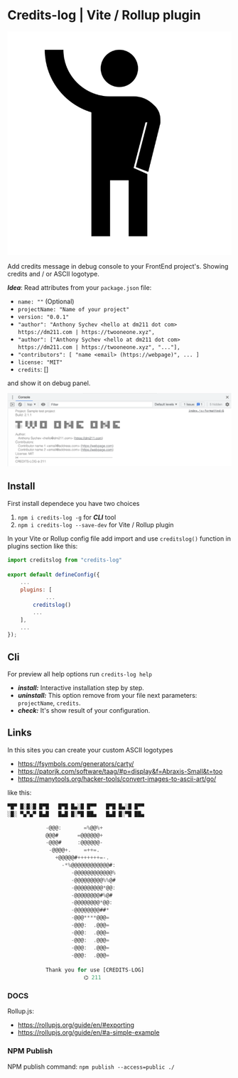 # Credits-log | Vite / Rollup plugin

![logotype](logotype/logo.svg?raw=true)

Add credits message in debug console to your FrontEnd project's. 
Showing credits and / or ASCII logotype.

***Idea***: Read attributes from your `package.json` file:
* `name: ""` (Optional)
* `projectName: "Name of your project"`
* `version: "0.0.1"`
* `"author": "Anthony Sychev <hello at dm211 dot com> https://dm211.com | https://twooneone.xyz",`
* `"author": ["Anthony Sychev <hello at dm211 dot com> https://dm211.com | https://twooneone.xyz", "..."],`
* `"contributors": [
		"name <email> (https://webpage)",
        ...
	]`
* `license: "MIT"`
* `credits`: []

and show it on debug panel.

![Screenshot](images/sceenshot.png)

## Install

First install dependece you have two choices 
   1) `npm i credits-log -g` for ***CLI*** tool
   2) `npm i credits-log --save-dev` for Vite / Rollup plugin


In your Vite or Rollup config file add import and use `creditslog()` function in plugins section like this: 

```javascript
import creditslog from "credits-log"

export default defineConfig({
    ...
    plugins: [
		    ...
        creditslog()
        ...
    ],
    ...
});
```

## Cli 

For preview all help options run `credits-log help`

* ***install:*** Interactive installation step by step.
* ***uninstall:*** This option remove from your file next parameters: `projectName`, `credits`.
* ***check:*** It's show result of your configuration.

## Links

In this sites you can create your custom ASCII logotypes
* https://fsymbols.com/generators/carty/
* https://patorjk.com/software/taag/#p=display&f=Abraxis-Small&t=too
* https://manytools.org/hacker-tools/convert-images-to-ascii-art/go/

like this:

```javascript
▀█▀ █░█░█ █▀█   █▀█ █▄░█ █▀▀   █▀█ █▄░█ █▀▀
░█░ ▀▄▀▄▀ █▄█   █▄█ █░▀█ ██▄   █▄█ █░▀█ ██▄
```

```javascript
            -@@@:       =%@@%+                 
            @@@#      =@@@@@@+                
            -@@@#     :@@@@@@-                
             -@@@@+.    =++=.                 
               +@@@@@#+++++++=-.              
                 -*%@@@@@@@@@@@@#:            
                    -@@@@@@@@@@@@%            
                    -@@@@@@@@@%%@#            
                    -@@@@@@@@@*@@:            
                    -@@@@@@@@#%@#             
                    -@@@@@@@@*@@:             
                    -@@@@@@@@##*              
                    -@@@****@@@=              
                    -@@@:  .@@@=              
                    -@@@:  .@@@=              
                    -@@@:  .@@@=              
                    -@@@:  .@@@=              
                    -@@@:  .@@@=   
                    
            Thank you for use [CREDITS-LOG] 
                        ⌬ 211
```

### DOCS
Rollup.js: 
  * https://rollupjs.org/guide/en/#exporting
  * https://rollupjs.org/guide/en/#a-simple-example

### NPM Publish

NPM publish command: `npm publish --access=public ./`